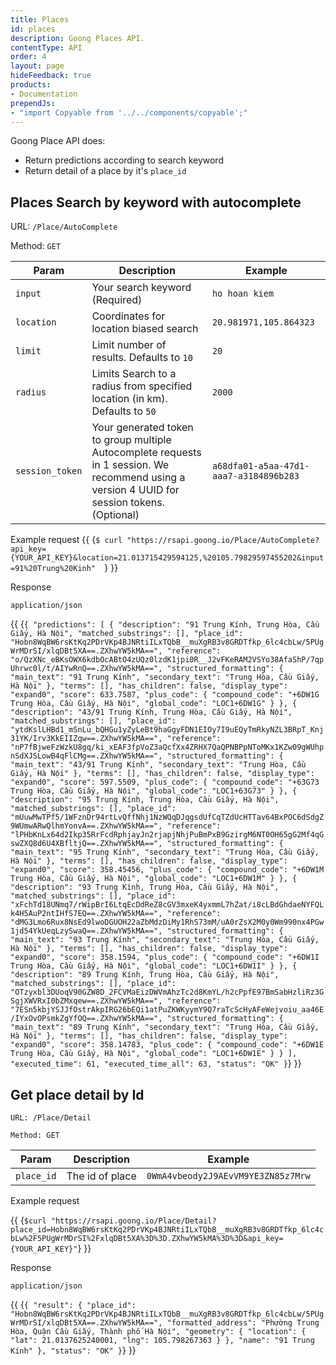 ```yaml
---
title: Places
id: places
description: Goong Places API.
contentType: API
order: 4
layout: page
hideFeedback: true
products:
- Documentation
prependJs:
- "import Copyable from '../../components/copyable';"
---
```


Goong Place API does:
- Return predictions according to search keyword
- Return detail of a place by it's `place_id`

## Places Search by keyword with autocomplete

URL: `/Place/AutoComplete`

Method: `GET`

| Param          | Description                                                                                                                                   | Example                                |
|----------------|-----------------------------------------------------------------------------------------------------------------------------------------------|----------------------------------------|
| `input`        | Your search keyword (Required)                                                                                                                | `ho hoan kiem`                         |
| `location`     | Coordinates for location biased search                                                                                                        | `20.981971,105.864323`                 |
| `limit`        | Limit number of results. Defaults to `10`                                                                                                     | `20`                                   |
| `radius`       | Limits Search to a radius from specified location (in km). Defaults to `50`                                                                   | `2000`                                 |
| `session_token`| Your generated token to group multiple Autocomplete requests in 1 session. We recommend using a version 4 UUID for session tokens. (Optional) | `a68dfa01-a5aa-47d1-aaa7-a3184896b283` |

Example request
{{
  <Copyable lang="javascript">{`
  $ curl "https://rsapi.goong.io/Place/AutoComplete?api_key={YOUR_API_KEY}&location=21.013715429594125,%20105.79829597455202&input=91%20Trung%20Kinh"  
  `}</Copyable>
}}

Response

`application/json`

{{
  <Copyable lang="javascript">{`
{
  "predictions": [
    {
      "description": "91 Trung Kính, Trung Hòa, Cầu Giấy, Hà Nội",
      "matched_substrings": [],
      "place_id": "Hobn8WqBW6rsKtKq2PDrVKp4BJNRtiILxTQbB__muXgRB3v8GRDTfkp_6lc4cbLw/5PUgWrMDrSI/xlqDBt5XA==.ZXhwYW5kMA==",
      "reference": "o/QzXNc_eBKsOWX6kdbOcABtO4zUQz0lzdK1jpi0R__J2vFKeRAM2VSYo38AfaShP/7qpUhrwc0l/t/AIYwRnQ==.ZXhwYW5kMA==",
      "structured_formatting": {
        "main_text": "91 Trung Kính",
        "secondary_text": "Trung Hòa, Cầu Giấy, Hà Nội"
      },
      "terms": [],
      "has_children": false,
      "display_type": "expand0",
      "score": 633.7587,
      "plus_code": {
        "compound_code": "+6DW1G Trung Hòa, Cầu Giấy, Hà Nội",
        "global_code": "LOC1+6DW1G"
      }
    },
    {
      "description": "43/91 Trung Kính, Trung Hòa, Cầu Giấy, Hà Nội",
      "matched_substrings": [],
      "place_id": "ytdKslLHBd1_mSnLu_bQHGu1yZyLeBt9haGgyFDN1EIOy7I9uEQyTmRkyNZL3BRpT_Knj31YK/Irv3KkEIIZqw==.ZXhwYW5kMA==",
      "reference": "nP7fBjweFzWzkU8gq/ki_xEAF3fpVoZ3aQcfXx4ZRHX7QaQPNBPpNToMKx1KZw09gWUhpnSdXJSLowB4qFlCMg==.ZXhwYW5kMA==",
      "structured_formatting": {
        "main_text": "43/91 Trung Kính",
        "secondary_text": "Trung Hòa, Cầu Giấy, Hà Nội"
      },
      "terms": [],
      "has_children": false,
      "display_type": "expand0",
      "score": 597.5509,
      "plus_code": {
        "compound_code": "+63G73 Trung Hòa, Cầu Giấy, Hà Nội",
        "global_code": "LOC1+63G73"
      }
    },
    {
      "description": "95 Trung Kính, Trung Hòa, Cầu Giấy, Hà Nội",
      "matched_substrings": [],
      "place_id": "mUuwMwTPf5/1WFznDr94rtLvQffNhj1NzWQqDJqgsdUfCqTZdUcHTTav64BxPOC6dSdgZ9WUmwARwQlhmYonvA==.ZXhwYW5kMA==",
      "reference": "lPHbKnLx64d2Ikp35RrFcdRphjayJn2rjapjNhjPuBmPxB9GzirgM6NT0OH65gG2Mf4qGswZXQ8d6U4XBfltjQ==.ZXhwYW5kMA==",
      "structured_formatting": {
        "main_text": "95 Trung Kính",
        "secondary_text": "Trung Hòa, Cầu Giấy, Hà Nội"
      },
      "terms": [],
      "has_children": false,
      "display_type": "expand0",
      "score": 358.45456,
      "plus_code": {
        "compound_code": "+6DW1M Trung Hòa, Cầu Giấy, Hà Nội",
        "global_code": "LOC1+6DW1M"
      }
    },
    {
      "description": "93 Trung Kính, Trung Hòa, Cầu Giấy, Hà Nội",
      "matched_substrings": [],
      "place_id": "xFchTd18UNmq7/rWipBrI6LtqEcDdReZ8cGV3mxeK4yxmmL7hZat/i8cLBdGhdaeNYFQLk4H5AuP2ntIHfS7EQ==.ZXhwYW5kMA==",
      "reference": "dMG3Lmo6Rux8NsEd9lwoDGUOH22aZbMdzDiMy1RhS73mM/uA0rZsX2M0y0Wm990nx4PGw1jd54YkUeqLzySwaQ==.ZXhwYW5kMA==",
      "structured_formatting": {
        "main_text": "93 Trung Kính",
        "secondary_text": "Trung Hòa, Cầu Giấy, Hà Nội"
      },
      "terms": [],
      "has_children": false,
      "display_type": "expand0",
      "score": 358.1594,
      "plus_code": {
        "compound_code": "+6DW1I Trung Hòa, Cầu Giấy, Hà Nội",
        "global_code": "LOC1+6DW1I"
      }
    },
    {
      "description": "89 Trung Kính, Trung Hòa, Cầu Giấy, Hà Nội",
      "matched_substrings": [],
      "place_id": "OTzyxbl3DUoqV90GZW8D_2FCVMaEizDWVmAhzTc2d8KmYL/h2cPpfE97BmSabHzliRz3GSgjXWVRxI0bZMxqew==.ZXhwYW5kMA==",
      "reference": "7ESn5kbjYSJJfOstrAkpIRG26bEQi1atPuZKWKyymY9Q7raTcScHyAFeWejvoiu_aa46E/IYxOvOPsmkZgYfOQ==.ZXhwYW5kMA==",
      "structured_formatting": {
        "main_text": "89 Trung Kính",
        "secondary_text": "Trung Hòa, Cầu Giấy, Hà Nội"
      },
      "terms": [],
      "has_children": false,
      "display_type": "expand0",
      "score": 358.14783,
      "plus_code": {
        "compound_code": "+6DW1E Trung Hòa, Cầu Giấy, Hà Nội",
        "global_code": "LOC1+6DW1E"
      }
    }
  ],
  "executed_time": 61,
  "executed_time_all": 63,
  "status": "OK"
}
`}</Copyable>
}}

## Get place detail by Id

`URL: /Place/Detail`

`Method: GET`

| Param      | Description     | Example                            |
|------------|-----------------|------------------------------------|
| `place_id` | The id of place | `0WmA4vbeody2J9AEvVM9YE3ZN85z7Mrw` |

Example request

{{
  <Copyable lang="javascript">{`
  $curl "https://rsapi.goong.io/Place/Detail?place_id=Hobn8WqBW6rsKtKq2PDrVKp4BJNRtiILxTQbB__muXgRB3v8GRDTfkp_6lc4cbLw%2F5PUgWrMDrSI%2FxlqDBt5XA%3D%3D.ZXhwYW5kMA%3D%3D&api_key={YOUR_API_KEY}"
  `}</Copyable>
}}

Response

`application/json`

{{
  <Copyable lang="javascript">{`
{
  "result": {
    "place_id": "Hobn8WqBW6rsKtKq2PDrVKp4BJNRtiILxTQbB__muXgRB3v8GRDTfkp_6lc4cbLw/5PUgWrMDrSI/xlqDBt5XA==.ZXhwYW5kMA==",
    "formatted_address": "Phường Trung Hòa, Quận Cầu Giấy, Thành phố Hà Nội",
    "geometry": {
      "location": {
        "lat": 21.0137625240001,
        "lng": 105.798267363
      }
    },
    "name": "91 Trung Kính"
  },
  "status": "OK"
}
  `}</Copyable>
}}
